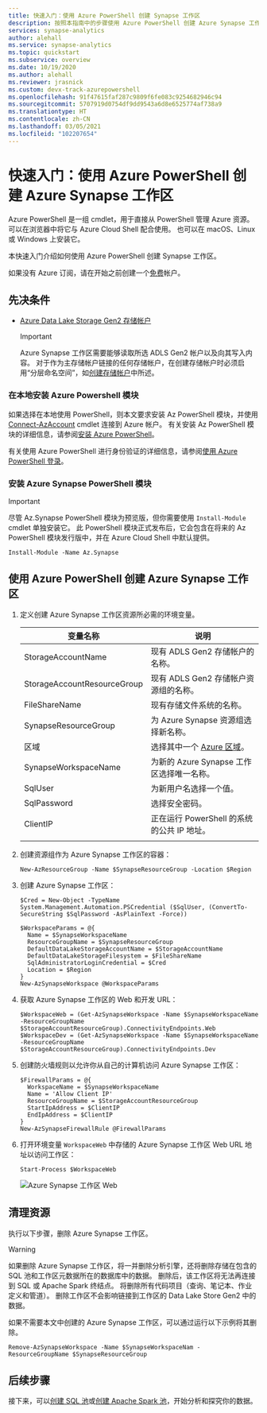 ```yaml
---
title: 快速入门：使用 Azure PowerShell 创建 Synapse 工作区
description: 按照本指南中的步骤使用 Azure PowerShell 创建 Azure Synapse 工作区。
services: synapse-analytics
author: alehall
ms.service: synapse-analytics
ms.topic: quickstart
ms.subservice: overview
ms.date: 10/19/2020
ms.author: alehall
ms.reviewer: jrasnick
ms.custom: devx-track-azurepowershell
ms.openlocfilehash: 91f47615faf287c9809f6fe083c9254682946c94
ms.sourcegitcommit: 5707919d0754df9dd9543a6d8e6525774af738a9
ms.translationtype: HT
ms.contentlocale: zh-CN
ms.lasthandoff: 03/05/2021
ms.locfileid: "102207654"
---
```

# <a name="quickstart-create-an-azure-synapse-workspace-with-azure-powershell"></a>快速入门：使用 Azure PowerShell 创建 Azure Synapse 工作区

Azure PowerShell 是一组 cmdlet，用于直接从 PowerShell 管理 Azure 资源。 可以在浏览器中将它与 Azure Cloud Shell 配合使用。 也可以在 macOS、Linux 或 Windows 上安装它。

本快速入门介绍如何使用 Azure PowerShell 创建 Synapse 工作区。

如果没有 Azure 订阅，请在开始之前创建一个[免费](https://azure.microsoft.com/free/)帐户。

## <a name="prerequisites"></a>先决条件

- [Azure Data Lake Storage Gen2 存储帐户](../storage/common/storage-account-create.md?toc=/azure/synapse-analytics/toc.json&bc=/azure/synapse-analytics/breadcrumb/toc.json)

    > [!IMPORTANT]
    > Azure Synapse 工作区需要能够读取所选 ADLS Gen2 帐户以及向其写入内容。 对于作为主存储帐户链接的任何存储帐户，在创建存储帐户时必须启用“分层命名空间”，如[创建存储帐户](../storage/common/storage-account-create.md?tabs=azure-powershell#create-a-storage-account)中所述。

### <a name="install-the-azure-powershell-module-locally"></a>在本地安装 Azure Powershell 模块

如果选择在本地使用 PowerShell，则本文要求安装 Az PowerShell 模块，并使用 [Connect-AzAccount](/powershell/module/az.accounts/connect-azaccount) cmdlet 连接到 Azure 帐户。 有关安装 Az PowerShell 模块的详细信息，请参阅[安装 Azure PowerShell](/powershell/azure/install-az-ps)。

有关使用 Azure PowerShell 进行身份验证的详细信息，请参阅[使用 Azure PowerShell 登录](/powershell/azure/authenticate-azureps)。

### <a name="install-the-azure-synapse-powershell-module"></a>安装 Azure Synapse PowerShell 模块

> [!IMPORTANT]
> 尽管 Az.Synapse PowerShell 模块为预览版，但你需要使用 `Install-Module` cmdlet 单独安装它。 此 PowerShell 模块正式发布后，它会包含在将来的 Az PowerShell 模块发行版中，并在 Azure Cloud Shell 中默认提供。

```azurepowershell-interactive
Install-Module -Name Az.Synapse
```

## <a name="create-an-azure-synapse-workspace-using-azure-powershell"></a>使用 Azure PowerShell 创建 Azure Synapse 工作区

1. 定义创建 Azure Synapse 工作区资源所必需的环境变量。

   |        变量名称        |                                                 说明                                                 |
   | --------------------------- | ----------------------------------------------------------------------------------------------------------- |
   | StorageAccountName          | 现有 ADLS Gen2 存储帐户的名称。                                                           |
   | StorageAccountResourceGroup | 现有 ADLS Gen2 存储帐户资源组的名称。                                             |
   | FileShareName               | 现有存储文件系统的名称。                                                                  |
   | SynapseResourceGroup        | 为 Azure Synapse 资源组选择新名称。                                                    |
   | 区域                      | 选择其中一个 [Azure 区域](https://azure.microsoft.com/global-infrastructure/geographies/#overview)。 |
   | SynapseWorkspaceName        | 为新的 Azure Synapse 工作区选择唯一名称。                                                  |
   | SqlUser                     | 为新用户名选择一个值。                                                                          |
   | SqlPassword                 | 选择安全密码。                                                                                   |
   | ClientIP                    | 正在运行 PowerShell 的系统的公共 IP 地址。                                             |
   |                             |                                                                                                             |

1. 创建资源组作为 Azure Synapse 工作区的容器：

   ```azurepowershell-interactive
   New-AzResourceGroup -Name $SynapseResourceGroup -Location $Region
   ```

1. 创建 Azure Synapse 工作区：

   ```azurepowershell-interactive
   $Cred = New-Object -TypeName System.Management.Automation.PSCredential ($SqlUser, (ConvertTo-SecureString $SqlPassword -AsPlainText -Force))

   $WorkspaceParams = @{
     Name = $SynapseWorkspaceName
     ResourceGroupName = $SynapseResourceGroup
     DefaultDataLakeStorageAccountName = $StorageAccountName
     DefaultDataLakeStorageFilesystem = $FileShareName
     SqlAdministratorLoginCredential = $Cred
     Location = $Region
   }
   New-AzSynapseWorkspace @WorkspaceParams
   ```

1. 获取 Azure Synapse 工作区的 Web 和开发 URL：

   ```azurepowershell-interactive
   $WorkspaceWeb = (Get-AzSynapseWorkspace -Name $SynapseWorkspaceName -ResourceGroupName $StorageAccountResourceGroup).ConnectivityEndpoints.Web
   $WorkspaceDev = (Get-AzSynapseWorkspace -Name $SynapseWorkspaceName -ResourceGroupName $StorageAccountResourceGroup).ConnectivityEndpoints.Dev
   ```

1. 创建防火墙规则以允许你从自己的计算机访问 Azure Synapse 工作区：

   ```azurepowershell-interactive
   $FirewallParams = @{
     WorkspaceName = $SynapseWorkspaceName
     Name = 'Allow Client IP'
     ResourceGroupName = $StorageAccountResourceGroup
     StartIpAddress = $ClientIP
     EndIpAddress = $ClientIP
   }
   New-AzSynapseFirewallRule @FirewallParams
   ```

1. 打开环境变量 `WorkspaceWeb` 中存储的 Azure Synapse 工作区 Web URL 地址以访问工作区：

   ```azurepowershell-interactive
   Start-Process $WorkspaceWeb
   ```

   ![Azure Synapse 工作区 Web](media/quickstart-create-synapse-workspace-powershell/create-workspace-powershell-1.png)

## <a name="clean-up-resources"></a>清理资源

执行以下步骤，删除 Azure Synapse 工作区。

> [!WARNING]
> 如果删除 Azure Synapse 工作区，将一并删除分析引擎，还将删除存储在包含的 SQL 池和工作区元数据所在的数据库中的数据。 删除后，该工作区将无法再连接到 SQL 或 Apache Spark 终结点。 将删除所有代码项目（查询、笔记本、作业定义和管道）。 删除工作区不会影响链接到工作区的 Data Lake Store Gen2 中的数据。

如果不需要本文中创建的 Azure Synapse 工作区，可以通过运行以下示例将其删除。

```azurepowershell-interactive
Remove-AzSynapseWorkspace -Name $SynapseWorkspaceNam -ResourceGroupName $SynapseResourceGroup
```

## <a name="next-steps"></a>后续步骤

接下来，可以[创建 SQL 池](quickstart-create-sql-pool-studio.md)或[创建 Apache Spark 池](quickstart-create-apache-spark-pool-studio.md)，开始分析和探究你的数据。